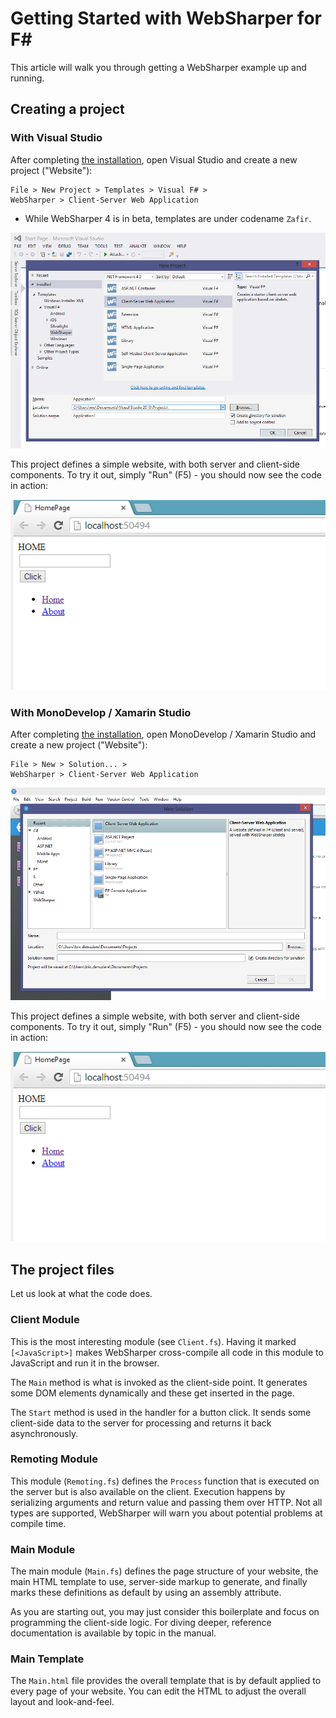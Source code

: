 # Getting Started with WebSharper for F# #

This article will walk you through getting a WebSharper
example up and running.

## Creating a project

### With Visual Studio

After completing [the installation](Install.md), open Visual Studio and create a new project ("Website"):

    File > New Project > Templates > Visual F# >
    WebSharper > Client-Server Web Application

* While WebSharper 4 is in beta, templates are under codename `Zafir`.
	
![New Project Screenshot](images/GettingStarted-1.png)

This project defines a simple website, with both server and
client-side components.  To try it out, simply "Run" (F5) - you should
now see the code in action:

![Sample App Screenshot](images/GettingStarted-2.png)

### With MonoDevelop / Xamarin Studio

After completing [the installation](Install-XS.md), open MonoDevelop / Xamarin Studio and create a new project ("Website"):

    File > New > Solution... >
    WebSharper > Client-Server Web Application

![New Project Screenshot](images/GettingStarted-1.xs.png)

This project defines a simple website, with both server and
client-side components.  To try it out, simply "Run" (F5) - you should
now see the code in action:

![Sample App Screenshot](images/GettingStarted-2.png)

## The project files

Let us look at what the code does.

### Client Module

This is the most interesting module (see `Client.fs`). Having it
marked `[<JavaScript>]` makes WebSharper cross-compile all code in
this module to JavaScript and run it in the browser.

The `Main` method is what is invoked as the client-side point. It
generates some DOM elements dynamically and these get inserted in the
page.

The `Start` method is used in the handler for a button click. It sends
some client-side data to the server for processing and returns it back
asynchronously.

### Remoting Module

This module (`Remoting.fs`) defines the `Process` function that is
executed on the server but is also available on the client. Execution
happens by serializing arguments and return value and passing them
over HTTP.  Not all types are supported, WebSharper will warn you
about potential problems at compile time.

### Main Module

The main module (`Main.fs`) defines the page structure of your
website, the main HTML template to use, server-side markup to
generate, and finally marks these definitions as default by using an
assembly attribute.

As you are starting out, you may just consider this boilerplate and
focus on programming the client-side logic. For diving deeper,
reference documentation is available by topic in the manual.

### Main Template

The `Main.html` file provides the overall template that is by default
applied to every page of your website.  You can edit the HTML to
adjust the overall layout and look-and-feel.
